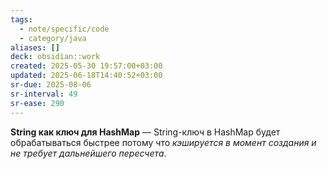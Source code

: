 ```yaml
---
tags:
  - note/specific/code
  - category/java
aliases: []
deck: obsidian::work
created: 2025-05-30 19:57:00+03:00
updated: 2025-06-18T14:40:52+03:00
sr-due: 2025-08-06
sr-interval: 49
sr-ease: 290
---
```


**String как ключ для HashMap**
—
String-ключ в HashMap будет обрабатываться быстрее потому что *кэшируется в момент создания и не требует дальнейшего пересчета*.
